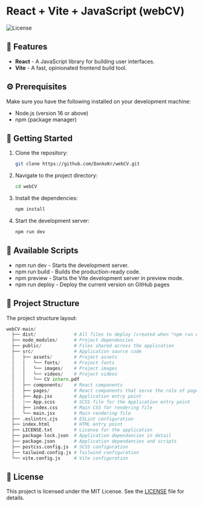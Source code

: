 # React + Vite + JavaScript (webCV)

![License](https://img.shields.io/badge/license-MIT-blue.svg)

## 🎉 Features

- **React** - A JavaScript library for building user interfaces.
- **Vite** - A fast, opinionated frontend build tool.

## ⚙️ Prerequisites

Make sure you have the following installed on your development machine:

- Node.js (version 16 or above)
- npm (package manager)

## 🚀 Getting Started

1. Clone the repository:

   ```bash
   git clone https://github.com/DankoKr/webCV.git
   ```

2. Navigate to the project directory:

   ```bash
   cd webCV
   ```

3. Install the dependencies:

   ```bash
   npm install
   ```

4. Start the development server:

   ```bash
   npm run dev
   ```

## 📜 Available Scripts

- npm run dev - Starts the development server.
- npm run build - Builds the production-ready code.
- npm preview - Starts the Vite development server in preview mode.
- npm run deploy - Deploy the current version on GitHub pages

## 📂 Project Structure

The project structure layout:

```python
webCV-main/
  ├── dist/              # All files to deploy (created when "npm run deploy")
  ├── node_modules/      # Project dependencies
  ├── public/            # Files shared across the application
  ├── src/               # Application source code
  │   ├── assets/        # Project assets
  │   │   └── fonts/     # Project fonts
  │   │   └── images/    # Project images
  │   │   └── videos/    # Project videos
  │   │   └── CV intern.pdf
  │   ├── components/    # React components
  │   ├── pages/         # React components that serve the role of pages
  │   ├── App.jsx        # Application entry point
  │   |── App.scss       # SCSS file for the Application entry point
  │   ├── index.css      # Main CSS for rendering file
  │   └── main.jsx       # Main rendering file
  ├── .eslintrc.cjs      # ESLint configuration
  ├── index.html         # HTML entry point
  ├── LICENSE.txt        # License for the application
  ├── package-lock.json  # Application dependancies in detail
  ├── package.json       # Application dependancies and scripts
  ├── postcss.config.js  # SCSS configuration
  ├── tailwind.config.js # Tailwind configuration
  └── vite.config.js     # Vite configuration
```

## 📄 License

This project is licensed under the MIT License. See the [LICENSE](https://choosealicense.com/licenses/mit/) file for details.
